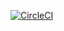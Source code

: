 [![CircleCI](https://circleci.com/gh/juanjalvarez/juanjalvarez.github.io/tree/development.svg?style=svg)](https://circleci.com/gh/juanjalvarez/juanjalvarez.github.io/tree/development)